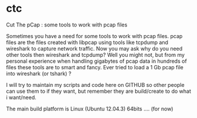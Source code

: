 ctc
===

Cut The pCap : some tools to work with pcap files

Sometimes you have a need for some tools to work with pcap files.
pcap files are the files created with libpcap using tools like tcpdump and wireshark to capture network traffic.
Now you may ask why do you need other tools then wireshark and tcpdump? Well you might not, but from my personal experience when handling gigabytes of pcap data in hundreds of files these tools are to smart and fancy. 
Ever tried to load a 1 Gb pcap file into wireshark (or tshark) ?

I will try to maintain my scripts and code here on GITHUB so other people can use them to if they want, but remember they are build/create  to do what i want/need.

The main build platform is Linux (Ubuntu 12.04.3) 64bits .... (for now)


